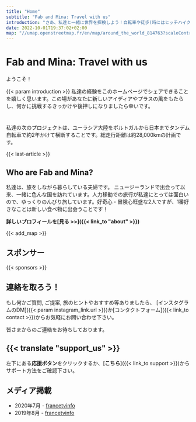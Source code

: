 ```yaml
---
title: "Home"
subtitle: "Fab and Mina: Travel with us"
introduction: "さあ、私達と一緒に世界を探検しよう！自転車や徒歩(時にはヒッチハイク)といった、なるべく二酸化炭素排出量の少ない移動方法で、この美しい星を旅しましょう。"
date: 2022-10-01T19:37:02+02:00
map: "//umap.openstreetmap.fr/en/map/around_the_world_814763?scaleControl=false&miniMap=false&scrollWheelZoom=false&zoomControl=true&allowEdit=false&moreControl=true&searchControl=null&tilelayersControl=null&embedControl=null&datalayersControl=true&onLoadPanel=undefined&captionBar=false#1/25.01/111.45"
---
```


# Fab and Mina: Travel with us
ようこそ！

{{< param introduction >}}
私達の経験をこのホームページでシェアできることを嬉しく思います。この場があなたに新しいアイディアやプラスの風をもたらし、何かに挑戦するきっかけや後押しになりましたら幸いです。
#
私達の次のプロジェクトは、ユーラシア大陸をポルトガルから日本までタンデム自転車で約2年かけて横断することです。総走行距離は約28,000kmの計画です。

{{< last-article >}}




## Who are Fab and Mina?
私達は、旅をしながら暮らしている夫婦です。
ニュージーランドで出会って以来、一緒に色んな国を訪れています。人力移動での旅行が私達にとっては面白いので、ゆっくりのんびり旅しています。好奇心・冒険心旺盛な2人ですが、1番好きなことは新しい食べ物に出会うことです！

**詳しいプロフィールを[見る >>]({{< link_to "about" >}})**


{{< add_map >}}

## スポンサー
{{< sponsors >}}

## 連絡を取ろう！

もし何かご質問, ご提案, 旅のヒントやおすすめ等ありましたら、 [インスタグラムのDM]({{< param instagram_link.url >}})か[コンタクトフォーム]({{< link_to contact >}})からお気軽にお問い合わせ下さい。

皆さまからのご連絡をお待ちしております。
## {{< translate "support_us" >}}
左下にある**応援ボタン**をクリックするか、[**こちら**]({{< link_to support >}})からサポート方法をご確認下さい。

## メディア掲載
- 2020年7月 - [francetvinfo](https://la1ere.francetvinfo.fr/nouvellecaledonie/caledoniens-ailleurs-fabien-nomade-suspens-850376.html)
- 2019年8月 - [francetvinfo](https://la1ere.francetvinfo.fr/nouvellecaledonie/caledoniens-ailleurs-fabien-selle-nouvelles-aventures-721516.html)